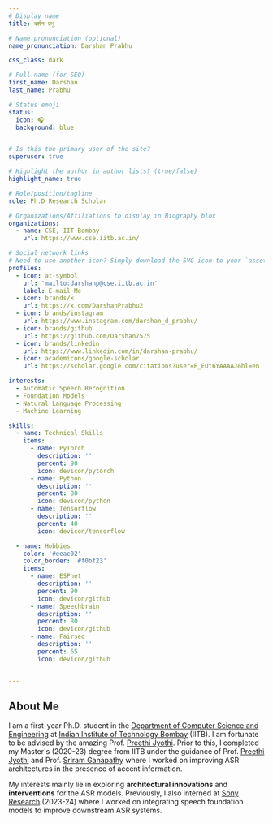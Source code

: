 ```yaml
---
# Display name
title: दर्शन प्रभु

# Name pronunciation (optional)
name_pronunciation: Darshan Prabhu

css_class: dark

# Full name (for SEO)
first_name: Darshan
last_name: Prabhu

# Status emoji
status:
  icon: 🎧
  background: blue


# Is this the primary user of the site?
superuser: true

# Highlight the author in author lists? (true/false)
highlight_name: true

# Role/position/tagline
role: Ph.D Research Scholar

# Organizations/Affiliations to display in Biography blox
organizations:
  - name: CSE, IIT Bombay
    url: https://www.cse.iitb.ac.in/

# Social network links
# Need to use another icon? Simply download the SVG icon to your `assets/media/icons/` folder.
profiles:
  - icon: at-symbol
    url: 'mailto:darshanp@cse.iitb.ac.in'
    label: E-mail Me
  - icon: brands/x
    url: https://x.com/DarshanPrabhu2
  - icon: brands/instagram
    url: https://www.instagram.com/darshan_d_prabhu/
  - icon: brands/github
    url: https://github.com/Darshan7575
  - icon: brands/linkedin
    url: https://www.linkedin.com/in/darshan-prabhu/
  - icon: academicons/google-scholar
    url: https://scholar.google.com/citations?user=F_EUt6YAAAAJ&hl=en

interests:
  - Automatic Speech Recognition
  - Foundation Models
  - Natural Language Processing
  - Machine Learning

skills:
  - name: Technical Skills
    items:
      - name: PyTorch
        description: ''
        percent: 90
        icon: devicon/pytorch
      - name: Python
        description: ''
        percent: 80
        icon: devicon/python
      - name: Tensorflow
        description: ''
        percent: 40
        icon: devicon/tensorflow

  - name: Hobbies
    color: '#eeac02'
    color_border: '#f0bf23'
    items:
      - name: ESPnet
        description: ''
        percent: 90
        icon: devicon/github
      - name: Speechbrain
        description: ''
        percent: 80
        icon: devicon/github
      - name: Fairseq
        description: ''
        percent: 65
        icon: devicon/github


---
```


## About Me

I am a first-year Ph.D. student in the [Department of Computer Science and Engineering](https://www.cse.iitb.ac.in) at [Indian Institute of Technology Bombay](https://www.iitb.ac.in) (IITB). I am fortunate to be advised by the amazing Prof. [Preethi Jyothi](https://www.cse.iitb.ac.in/~pjyothi/). Prior to this, I completed my Master's (2020-23) degree from IITB under the guidance of Prof. [Preethi Jyothi](https://www.cse.iitb.ac.in/~pjyothi/) and Prof. [Sriram Ganapathy](http://www.leap.ee.iisc.ac.in/sriram/) where I worked on improving ASR architectures in the presence of accent information. 

My interests mainly lie in exploring **architectural innovations** and **interventions** for the ASR models. Previously, I also interned at [Sony Research](https://www.sonyresearchindia.com/) (2023-24) where I worked on integrating speech foundation models to improve downstream ASR systems.